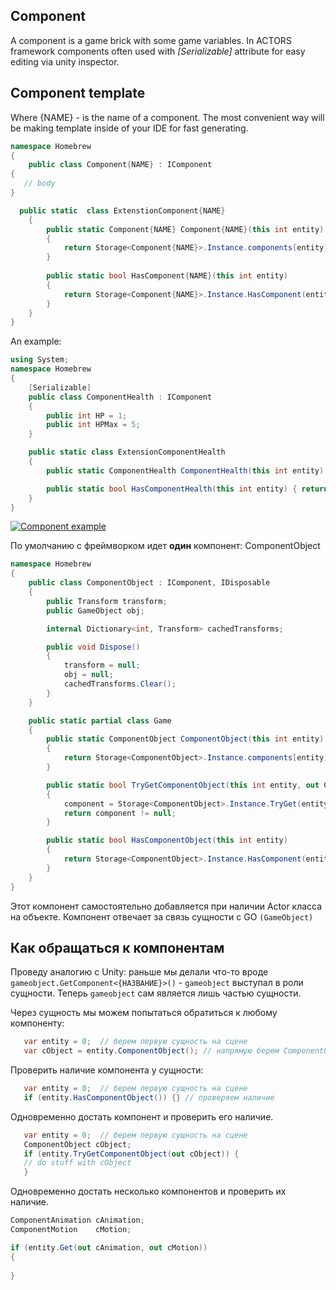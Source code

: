 ## Component
A component is a game brick with some game variables. In ACTORS framework components often used with _[Serializable]_  attribute for easy editing via unity inspector.

## Component template
Where {NAME} - is the name of a component. 
The most convenient way will be making template inside of your IDE for fast generating.
 
```csharp
namespace Homebrew
{
    public class Component{NAME} : IComponent
{
   // body
}

  public static  class ExtenstionComponent{NAME}
    {
        public static Component{NAME} Component{NAME}(this int entity)
        {
            return Storage<Component{NAME}>.Instance.components[entity];
        }
 
        public static bool HasComponent{NAME}(this int entity)
        {
            return Storage<Component{NAME}>.Instance.HasComponent(entity);
        }
    }
}
``` 
An example:

```csharp
using System;
namespace Homebrew
{
	[Serializable]
	public class ComponentHealth : IComponent
	{
		public int HP = 1;
		public int HPMax = 5;
	}

	public static class ExtensionComponentHealth
	{
		public static ComponentHealth ComponentHealth(this int entity) { return Storage<ComponentHealth>.Instance.components[entity]; }

		public static bool HasComponentHealth(this int entity) { return Storage<ComponentHealth>.Instance.HasComponent(entity); }
	}
}
```

[![Component example](https://i.gyazo.com/da2aa114339d78ce8152f3990eb9499b.gif)](https://gyazo.com/da2aa114339d78ce8152f3990eb9499b) 


По умолчанию с фреймворком идет **один** компонент: ComponentObject

```csharp
namespace Homebrew
{
    public class ComponentObject : IComponent, IDisposable
    {
        public Transform transform;
        public GameObject obj;

        internal Dictionary<int, Transform> cachedTransforms;

        public void Dispose()
        {
            transform = null;
            obj = null;
            cachedTransforms.Clear();
        }
    }

    public static partial class Game
    {
        public static ComponentObject ComponentObject(this int entity)
        {
            return Storage<ComponentObject>.Instance.components[entity];
        }

        public static bool TryGetComponentObject(this int entity, out ComponentObject component)
        {
            component = Storage<ComponentObject>.Instance.TryGet(entity);
            return component != null;
        }

        public static bool HasComponentObject(this int entity)
        {
            return Storage<ComponentObject>.Instance.HasComponent(entity);
        }
    }
}
```

Этот компонент самостоятельно добавляется при наличии Actor класса на объекте. Компонент отвечает за связь сущности с GO 
`(GameObject)`

 

## Как обращаться к компонентам
Проведу аналогию с Unity: раньше мы делали что-то вроде `gameobject.GetComponent<{НАЗВАНИЕ}>()` - `gameobject` выступал в роли сущности. Теперь `gameobject` сам является лишь частью сущности.  

Через сущность мы можем попытаться обратиться к любому компоненту:
```csharp
   var entity = 0;  // берем первую сущность на сцене
   var cObject = entity.ComponentObject(); // напрямую берем ComponentObject
```
Проверить наличие компонента у сущности:
```csharp
   var entity = 0;  // берем первую сущность на сцене
   if (entity.HasComponentObject()) {} // проверяем наличие
```
Одновременно достать компонент и проверить его наличие.
```csharp
   var entity = 0;  // берем первую сущность на сцене
   ComponentObject cObject;  
   if (entity.TryGetComponentObject(out cObject)) {
   // do stuff with cObject
   } 
```

Одновременно достать несколько компонентов и проверить их наличие.
 
```csharp
ComponentAnimation cAnimation;
ComponentMotion    cMotion;

if (entity.Get(out cAnimation, out cMotion))
{
				 
}
```